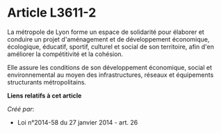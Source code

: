 # Article L3611-2

La métropole de Lyon forme un espace de solidarité pour élaborer et conduire un projet d'aménagement et de développement
économique, écologique, éducatif, sportif, culturel et social de son territoire, afin d'en améliorer la compétitivité et la
cohésion.

Elle assure les conditions de son développement économique, social et environnemental au moyen des infrastructures, réseaux
et équipements structurants métropolitains.

**Liens relatifs à cet article**

_Créé par_:

  - Loi n°2014-58 du 27 janvier 2014 - art. 26
